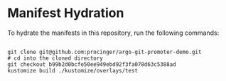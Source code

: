 
# Manifest Hydration

To hydrate the manifests in this repository, run the following commands:

```shell

git clone git@github.com:procinger/argo-git-promoter-demo.git
# cd into the cloned directory
git checkout b99b2d0bcfe50ee949ebd92f3fa078d63c5388ad
kustomize build ./kustomize/overlays/test
```
